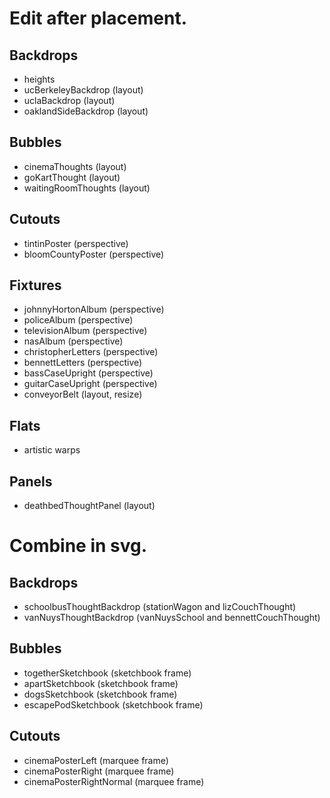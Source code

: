 <!-- # Combine all actors and things for each scene into a single Illustrator file. -->

# Edit after placement.

## Backdrops
* heights
* ucBerkeleyBackdrop (layout)
* uclaBackdrop (layout)
* oaklandSideBackdrop (layout)

## Bubbles
* cinemaThoughts (layout)
* goKartThought (layout)
* waitingRoomThoughts (layout)

## Cutouts
* tintinPoster (perspective)
* bloomCountyPoster (perspective)

## Fixtures
* johnnyHortonAlbum (perspective)
* policeAlbum (perspective)
* televisionAlbum (perspective)
* nasAlbum (perspective)
* christopherLetters (perspective)
* bennettLetters (perspective)
* bassCaseUpright (perspective)
* guitarCaseUpright (perspective)
* conveyorBelt (layout, resize)

## Flats
* artistic warps

## Panels
* deathbedThoughtPanel (layout)

# Combine in svg.

## Backdrops
* schoolbusThoughtBackdrop (stationWagon and lizCouchThought)
* vanNuysThoughtBackdrop (vanNuysSchool and bennettCouchThought)

## Bubbles
* togetherSketchbook (sketchbook frame)
* apartSketchbook (sketchbook frame)
* dogsSketchbook (sketchbook frame)
* escapePodSketchbook (sketchbook frame)

## Cutouts
* cinemaPosterLeft (marquee frame)
* cinemaPosterRight (marquee frame)
* cinemaPosterRightNormal (marquee frame)
